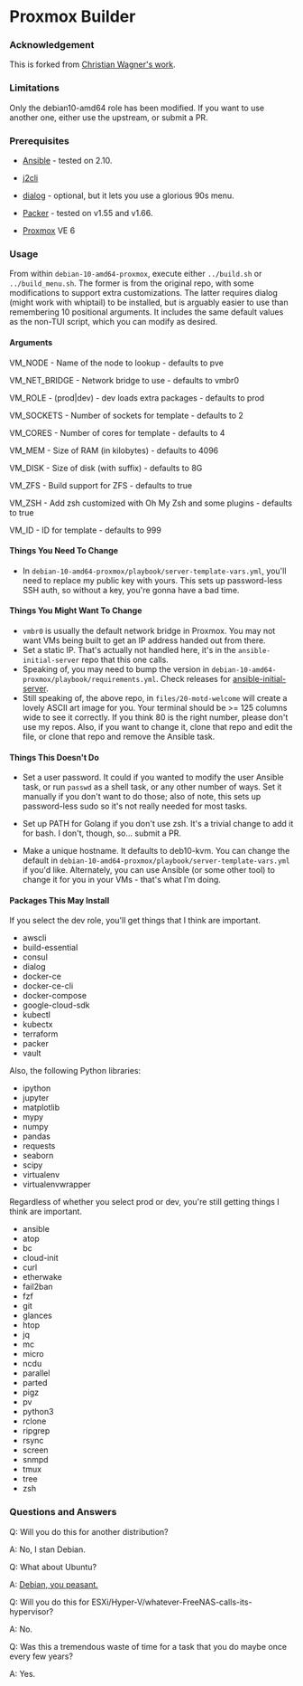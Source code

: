 # Proxmox Builder

### Acknowledgement
This is forked from [Christian Wagner's work](https://github.com/chriswayg/packer-proxmox-templates).

### Limitations
Only the debian10-amd64 role has been modified. If you want to use another one, either use the upstream, or submit a PR.

### Prerequisites

-  [Ansible](https://docs.ansible.com/ansible/latest/installation_guide/index.html) - tested on 2.10.

-  [j2cli](https://github.com/kolypto/j2cli)

-  [dialog](https://invisible-island.net/dialog/) - optional, but it lets you use a glorious 90s menu.

-  [Packer](https://github.com/hashicorp/packer/releases) - tested on v1.55 and v1.66.

-  [Proxmox](https://www.proxmox.com/en/downloads/category/iso-images-pve) VE 6

### Usage
From within `debian-10-amd64-proxmox`, execute either `../build.sh` or `../build_menu.sh`. The former is from the original repo, with some modifications to support extra customizations. The latter requires dialog (might work with whiptail) to be installed, but is arguably easier to use than remembering 10 positional arguments. It includes the same default values as the non-TUI script, which you can modify as desired.

#### Arguments

VM_NODE       - Name of the node to lookup - defaults to pve

VM_NET_BRIDGE - Network bridge to use - defaults to vmbr0

VM_ROLE       - (prod|dev) - dev loads extra packages - defaults to prod

VM_SOCKETS    - Number of sockets for template - defaults to 2

VM_CORES      - Number of cores for template - defaults to 4

VM_MEM        - Size of RAM (in kilobytes) - defaults to 4096

VM_DISK       - Size of disk (with suffix) - defaults to 8G

VM_ZFS        - Build support for ZFS - defaults to true

VM_ZSH        - Add zsh customized with Oh My Zsh and some plugins - defaults to true

VM_ID         - ID for template - defaults to 999

#### Things You Need To Change
- In `debian-10-amd64-proxmox/playbook/server-template-vars.yml`, you'll need to replace my public key with yours. This sets up password-less SSH auth, so without a key, you're gonna have a bad time.

#### Things You Might Want To Change
- `vmbr0` is usually the default network bridge in Proxmox. You may not want VMs being built to get an IP address handed out from there.
- Set a static IP. That's actually not handled here, it's in the `ansible-initial-server` repo that this one calls.
- Speaking of, you may need to bump the version in `debian-10-amd64-proxmox/playbook/requirements.yml`. Check releases for [ansible-initial-server](https://github.com/stephanGarland/ansible-initial-server/releases).
- Still speaking of, the above repo, in `files/20-motd-welcome` will create a lovely ASCII art image for you. Your terminal should be >= 125 columns wide to see it correctly. If you think 80 is the right number, please don't use my repos. Also, if you want to change it, clone that repo and edit the file, or clone that repo and remove the Ansible task.

#### Things This Doesn't Do
- Set a user password. It could if you wanted to modify the user Ansible task, or run `passwd` as a shell task, or any other number of ways. Set it manually if you don't want to do those; also of note, this sets up password-less sudo so it's not really needed for most tasks.

- Set up PATH for Golang if you don't use zsh. It's a trivial change to add it for bash. I don't, though, so... submit a PR.

- Make a unique hostname. It defaults to deb10-kvm. You can change the default in `debian-10-amd64-proxmox/playbook/server-template-vars.yml` if you'd like. Alternately, you can use Ansible (or some other tool) to change it for you in your VMs - that's what I'm doing.

#### Packages This May Install
If you select the dev role, you'll get things that I think are important.

- awscli
- build-essential
- consul
- dialog
- docker-ce
- docker-ce-cli
- docker-compose
- google-cloud-sdk
- kubectl
- kubectx
- terraform
- packer
- vault

Also, the following Python libraries:

- ipython
- jupyter
- matplotlib
- mypy
- numpy
- pandas
- requests
- seaborn
- scipy
- virtualenv
- virtualenvwrapper

Regardless of whether you select prod or dev, you're still getting things I think are important.

 - ansible
 - atop
 - bc
 - cloud-init
 - curl
 - etherwake
 - fail2ban
 - fzf
 - git
 - glances
 - htop
 - jq
 - mc
 - micro
 - ncdu
 - parallel
 - parted
 - pigz
 - pv
 - python3
 - rclone
 - ripgrep
 - rsync
 - screen
 - snmpd
 - tmux
 - tree
 - zsh
 
### Questions and Answers
Q: Will you do this for another distribution?

A: No, I stan Debian.

Q: What about Ubuntu?

A: [Debian, you peasant.](http://ars.userfriendly.org/cartoons/?id=19990301)

Q: Will you do this for ESXi/Hyper-V/whatever-FreeNAS-calls-its-hypervisor?

A: No.

Q: Was this a tremendous waste of time for a task that you do maybe once every few years?

A: Yes.
